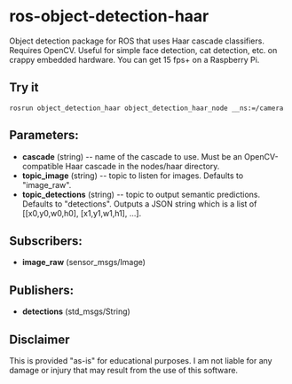 # ros-object-detection-haar

Object detection package for ROS that uses Haar cascade classifiers. Requires OpenCV. Useful for simple face detection, cat detection, etc. on crappy embedded hardware. You can get 15 fps+ on a Raspberry Pi.

## Try it

```rosrun object_detection_haar object_detection_haar_node __ns:=/camera```

## Parameters:

* **cascade** (string) -- name of the cascade to use. Must be an OpenCV-compatible Haar cascade in the nodes/haar directory.
* **topic_image** (string) -- topic to listen for images. Defaults to "image_raw".
* **topic_detections** (string) -- topic to output semantic predictions. Defaults to "detections". Outputs a JSON string which is a list of [[x0,y0,w0,h0], [x1,y1,w1,h1], ...].

## Subscribers:

* **image_raw** (sensor_msgs/Image)

## Publishers:

* **detections** (std_msgs/String)

## Disclaimer

This is provided "as-is" for educational purposes. I am not liable for any damage or injury that may result from the use of this software.
